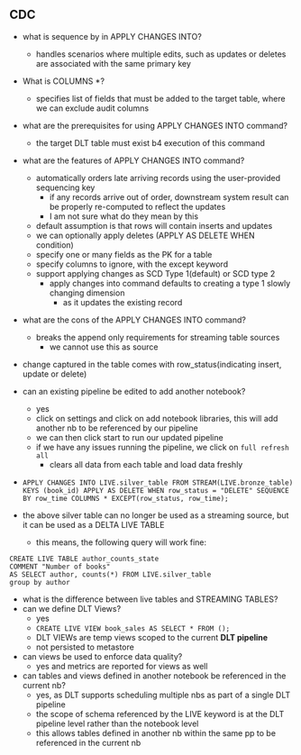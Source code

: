 ## CDC
- what is sequence by in APPLY CHANGES INTO?
	- handles scenarios where multiple edits, such as updates or deletes are associated with the same primary key
- What is COLUMNS \*?
	- specifies list of fields that must be added to the target table, where we can exclude audit columns
- what are the prerequisites for using APPLY CHANGES INTO command?
	- the target DLT table must exist b4 execution of this command
- what are the features of APPLY CHANGES INTO command?
	- automatically orders late arriving records using the user-provided sequencing key
		- if any records arrive out of order, downstream system result can be properly re-computed to reflect the updates
		- I am not sure what do they mean by this
	- default assumption is that rows will contain inserts and updates
	- we can optionally apply deletes (APPLY AS DELETE WHEN condition)
	- specify one or many fields as the PK for a table
	- specify columns to ignore, with the except keyword
	- support applying changes as SCD Type 1(default) or SCD type 2
		- apply changes into command defaults to creating a type 1 slowly changing dimension
			- as it updates the existing record
- what are the cons of the APPLY CHANGES INTO command?
	- breaks the append only requirements for streaming table sources
		- we cannot use this as source
- change captured in the table comes with row_status(indicating insert, update or delete)
- can an existing pipeline be edited to add another notebook?
	- yes
	- click on settings and click on add notebook libraries, this will add another nb to be referenced by our pipeline
	- we can then click start to run our updated pipeline
	- if we have any issues running the pipeline, we click on `full refresh all`
		- clears all data from each table and load data freshly

- ```APPLY CHANGES INTO LIVE.silver_table FROM STREAM(LIVE.bronze_table) KEYS (book_id) APPLY AS DELETE WHEN row_status = "DELETE" SEQUENCE BY row_time COLUMNS * EXCEPT(row_status, row_time);```
- the above silver table can no longer be used as a streaming source, but it can be used as a DELTA LIVE TABLE
	- this means, the following query will work fine:
```
CREATE LIVE TABLE author_counts_state
COMMENT "Number of books"
AS SELECT author, counts(*) FROM LIVE.silver_table
group by author
```
- what is the difference between live tables and STREAMING TABLES?
- can we define DLT Views?
	- yes
	- ```CREATE LIVE VIEW book_sales AS SELECT * FROM ();```
	- DLT VIEWs are temp views scoped to the current **DLT pipeline**
	- not persisted to metastore
- can views be used to enforce data quality?
	- yes and metrics are reported for views as well
- can tables and views defined in another notebook be referenced in the current nb?
	- yes, as DLT supports scheduling multiple nbs as part of a single DLT pipeline
	- the scope of schema referenced by the LIVE keyword is at the DLT pipeline level rather than the notebook level
	- this allows tables defined in another nb within the same pp to be referenced in the current nb
